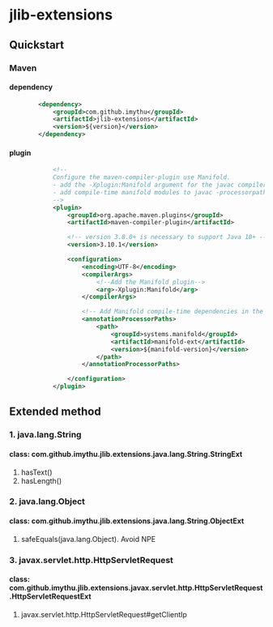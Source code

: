 # jlib-extensions

## Quickstart
### Maven
#### dependency
```xml
        <dependency>
            <groupId>com.github.imythu</groupId>
            <artifactId>jlib-extensions</artifactId>
            <version>${version}</version>
        </dependency>
```
#### plugin
```xml
            <!--
            Configure the maven-compiler-plugin use Manifold.
            - add the -Xplugin:Manifold argument for the javac compiler
            - add compile-time manifold modules to javac -processorpath arg
            -->
            <plugin>
                <groupId>org.apache.maven.plugins</groupId>
                <artifactId>maven-compiler-plugin</artifactId>

                <!-- version 3.8.0+ is necessary to support Java 10+ -->
                <version>3.10.1</version>

                <configuration>
                    <encoding>UTF-8</encoding>
                    <compilerArgs>
                        <!--Add the Manifold plugin-->
                        <arg>-Xplugin:Manifold</arg>
                    </compilerArgs>

                    <!-- Add Manifold compile-time dependencies in the processor path -->
                    <annotationProcessorPaths>
                        <path>
                            <groupId>systems.manifold</groupId>
                            <artifactId>manifold-ext</artifactId>
                            <version>${manifold-version}</version>
                        </path>
                    </annotationProcessorPaths>

                </configuration>
            </plugin>
```
## Extended method
### 1. java.lang.String
#### class: com.github.imythu.jlib.extensions.java.lang.String.StringExt
1. hasText()
2. hasLength()
### 2. java.lang.Object
#### class: com.github.imythu.jlib.extensions.java.lang.String.ObjectExt
1. safeEquals(java.lang.Object). Avoid NPE
### 3. javax.servlet.http.HttpServletRequest
#### class: com.github.imythu.jlib.extensions.javax.servlet.http.HttpServletRequest.HttpServletRequestExt
1. javax.servlet.http.HttpServletRequest#getClientIp 
